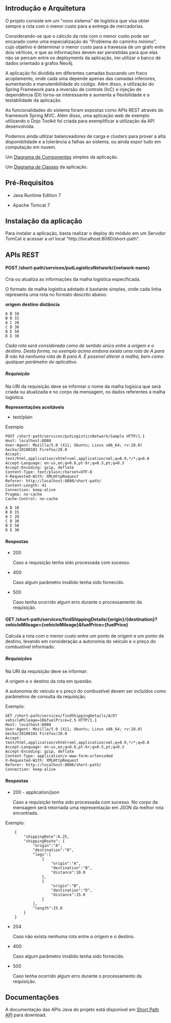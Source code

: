 ## Introdução e Arquitetura

O projeto consiste em um "novo sistema" de logística que visa obter sempre a rota com o menor custo para a entrega de mercadorias.

Considerando-se que o cálculo da rota com o menor custo pode ser encarado como uma especialização do "Problema do caminho mínimo", cujo objetivo é determinar o menor custo para a travessia de um grafo entre dois vértices, e que as informações devem ser persistidas para que elas não se percam entre os deployments da aplicação, irei utilizar o banco de dados orientado a grafos Neo4j.

A aplicação foi dividida em diferentes camadas buscando um fraco acoplamento, onde cada uma depende apenas das camadas inferiores, aumentando a manutenibilidade do código. Além disso, a utilização do Spring Framework para a inversão de controle (IoC) e injeção de dependência (DI) torna-se interessante e aumenta a flexibilidade e a testabilidade da aplicação. 

As funcionalidades do sistema foram expostas como APIs REST através do framework Spring MVC. Além disso, uma aplicação web de exemplo utilizando o Dojo Toolkit foi criada para exemplificar a utilização da API desenvolvida. 

Podemos ainda utilizar balanceadores de carga e clusters para prover a alta disponibilidade e a tolerância a falhas ao sistema, ou ainda expor tudo em computação em nuvem.

Um [Diagrama de Componentes](https://docs.google.com/file/d/0B58PmdFBvQq9T1ctLVpRbWlCd2s/) simples da aplicação.

Um [Diagrama de Classes](https://docs.google.com/file/d/0B58PmdFBvQq9amY0R29HSjdhVFk/) da aplicação.

## Pré-Requisitos

- Java Runtime Edition 7

- Apache Tomcat 7

## Instalação da aplicação

Para instalar a aplicação, basta realizar o deploy do módulo em um Servidor TomCat e acessar a url local "http://localhost:8080/short-path".

## APIs REST

#### POST /short-path/services/putLogisticsNetwork/{network-name}

Cria ou atualiza as informações da malha logística especificada.

O formato de malha logística adotado é bastante simples, onde cada linha representa uma rota no formato descrito abaixo:

**origem** **destino** **distância**

```
A B 10
B D 15
A C 20
C D 30
B E 50
D E 30
```

*Cada rota será considerada como de sentido único entre a origem e o destino. Desta forma, no exemplo acima embora exista uma rota de A para B não há nenhuma rota de B para A.*
*É possível alterar a malha, bem como qualquer parâmetro do aplicativo.*

##### Requisição

Na URI da requisição deve se informar o nome da malha logísica que será criada ou atualizada e no corpo da mensagem, os dados referentes a malha logística.

**Representações aceitáveis**

- text/plain

Exemplo

```
POST /short-path/services/putLogisticsNetwork/Sample HTTP/1.1
Host: localhost:8080
User-Agent: Mozilla/5.0 (X11; Ubuntu; Linux x86_64; rv:28.0) Gecko/20100101 Firefox/28.0
Accept: text/html,application/xhtml+xml,application/xml;q=0.9,*/*;q=0.8
Accept-Language: en-us,en;q=0.8,pt-br;q=0.5,pt;q=0.3
Accept-Encoding: gzip, deflate
Content-Type: text/plain;charset=UTF-8
X-Requested-With: XMLHttpRequest
Referer: http://localhost:8080/short-path/
Content-Length: 41
Connection: keep-alive
Pragma: no-cache
Cache-Control: no-cache

A B 10
B D 15
A C 20
C D 30
B E 50
D E 30
```

#### Respostas

- 200

	Caso a requisição tenha sido processada com sucesso.

- 400

	Caso algum parâmetro inválido tenha sido fornecido.

- 500

	Caso tenha ocorrido algum erro durante o processamento da requisição.

#### GET /short-path/services/findShippingDetails/{origin}/{destination}?vehicleMileage={vehicleMileage}&fuelPrice={fuelPrice}

Calcula a rota com o menor custo entre um ponto de origem e um ponto de destino, levando em consideração a autonomia do veículo e o preço do combustível informado.

##### Requisições

Na URI da requisição deve se informar:

A origem e o destino da rota em questão.

A autonomia do veículo e o preço do combustível devem ser incluídos como parâmetros de consulta da requisição.

Exemplo:

```
GET /short-path/services/findShippingDetails/A/D?vehicleMileage=10&fuelPrice=2.5 HTTP/1.1
Host: localhost:8080
User-Agent: Mozilla/5.0 (X11; Ubuntu; Linux x86_64; rv:28.0) Gecko/20100101 Firefox/28.0
Accept: text/html,application/xhtml+xml,application/xml;q=0.9,*/*;q=0.8
Accept-Language: en-us,en;q=0.8,pt-br;q=0.5,pt;q=0.3
Accept-Encoding: gzip, deflate
Content-Type: application/x-www-form-urlencoded
X-Requested-With: XMLHttpRequest
Referer: http://localhost:8080/short-path/
Connection: keep-alive
```

#### Respostas

- 200 - application/json

	Caso a requisição tenha sido processada com sucesso. No corpo da mensagem será retornada uma representação em JSON da melhor rota encontrada.

Exemplo:

```
	{
		"shippingRate":6.25,
		"shippingRoute": {
			"origin":"A",
			"destination":"D",
			"legs":[
				{
					"origin":"A",
					"destination":"B",
					"distance":10.0
				},
				{
					"origin":"B",
					"destination":"D",
					"distance":15.0
				}
			],
			"length":25.0
		}
	}
```

- 204

	Caso não exista nenhuma rota entre a origem e o destino.

- 400

	Caso algum parâmetro inválido tenha sido fornecido.

- 500

	Caso tenha ocorrido algum erro durante o processamento da requisição.

## Documentações

A documentação das APIs Java do projeto está disponível em [Short Path API](https://docs.google.com/file/d/0B58PmdFBvQq9ajZpR1RwR2F3anM/) para download.

